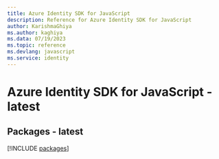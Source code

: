 ```yaml
---
title: Azure Identity SDK for JavaScript
description: Reference for Azure Identity SDK for JavaScript
author: KarishmaGhiya
ms.author: kaghiya
ms.data: 07/19/2023
ms.topic: reference
ms.devlang: javascript
ms.service: identity
---
```

# Azure Identity SDK for JavaScript - latest
## Packages - latest
[!INCLUDE [packages](identity-index.md)]